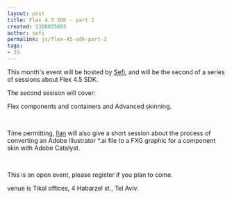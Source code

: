 ```yaml
---
layout: post
title: Flex 4.5 SDK - part 2
created: 1308835085
author: sefi
permalink: js/flex-45-sdk-part-2
tags:
- JS
---
```

<p>This month's event will be hosted by <a href="../../../../../../users/sefi">Sefi</a>, and will be the second of a series of sessions about Flex 4.5 SDK.</p>
<p>The second sesison will cover:</p>
<p>Flex components and containers and Advanced skinning.</p>
<p>&nbsp;</p>
<p>Time permitting, <a href="http://www.tikalk.com/users/ilan" target="_blank">Ilan</a> will also give a short session about the process of converting an Adobe Illustrator *.ai file to a FXG graphic for a component skin with Adobe Catalyst.</p>
<p>&nbsp;</p>
<p>This is an open event, please register if you plan to come.</p>
<p>venue is Tikal offices, 4 Habarzel st., Tel Aviv.</p>

